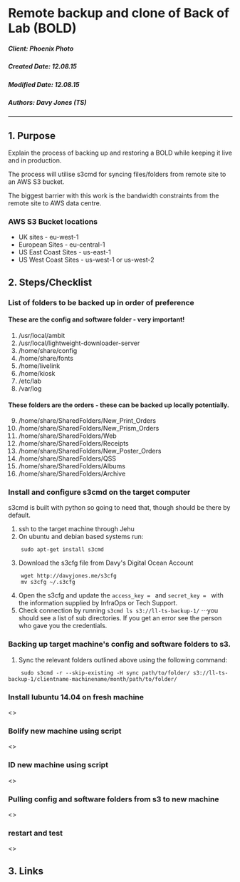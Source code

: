 #  Remote backup and clone of Back of Lab (BOLD)

##### Client:        Phoenix Photo
##### Created Date:  12.08.15
##### Modified Date: 12.08.15
##### Authors:       Davy Jones (TS)

---------

## 1. Purpose
Explain the process of backing up and restoring a BOLD while keeping it live and in production.

The process will utilise s3cmd for syncing files/folders from remote site to an AWS S3 bucket.

The biggest barrier with this work is the bandwidth constraints from the remote site to AWS data centre.

### AWS S3 Bucket locations

- UK sites             - eu-west-1
- European Sites       - eu-central-1
- US East Coast Sites  - us-east-1
- US West Coast Sites  - us-west-1 or us-west-2

## 2. Steps/Checklist

### List of folders to be backed up in order of preference
#### These are the config and software folder - very important!

1.  /usr/local/ambit
2.  /usr/local/lightweight-downloader-server
3.  /home/share/config
4.  /home/share/fonts
5.  /home/livelink
6.  /home/kiosk
7.  /etc/lab
8.  /var/log

#### These folders are the orders - these can be backed up locally potentially.

9.  /home/share/SharedFolders/New_Print_Orders
10. /home/share/SharedFolders/New_Prism_Orders
11. /home/share/SharedFolders/Web
12. /home/share/SharedFolders/Receipts
13. /home/share/SharedFolders/New_Poster_Orders
14. /home/share/SharedFolders/QSS
15. /home/share/SharedFolders/Albums
16. /home/share/SharedFolders/Archive

### Install and configure s3cmd on the target computer

s3cmd is built with python so going to need that, though should be there by default.
1. ssh to the target machine through Jehu
2. On ubuntu and debian based systems run:
```
    sudo apt-get install s3cmd
```
3. Download the s3cfg file from Davy's Digital Ocean Account
```
    wget http://davyjones.me/s3cfg
    mv s3cfg ~/.s3cfg
```
4. Open the s3cfg and update the `access_key = ` and `secret_key = ` with the information supplied by InfraOps or Tech Support.
5. Check connection by running `s3cmd ls s3://ll-ts-backup-1/`
⋅⋅⋅you should see a list of sub directories. If you get an error see the person who gave you the credentials.

### Backing up target machine's config and software folders to s3.

1. Sync the relevant folders outlined above using the following command:
```
    sudo s3cmd -r --skip-existing -H sync path/to/folder/ s3://ll-ts-backup-1/clientname-machinename/month/path/to/folder/
```
### Install lubuntu 14.04 on fresh machine
<<steps to follow>>
### Bolify new machine using script
<<steps to follow>>
### ID new machine using script
<<steps to follow>>
### Pulling config and software folders from s3 to new machine
<<steps to follow>>
### restart and test
<<steps to follow>>
## 3. Links
